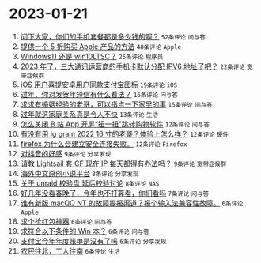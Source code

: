 # 2023-01-21

1. [问下大家，你们的手机套餐都是多少钱的啊？](https://www.v2ex.com/t/910133) `52条评论` `问与答`
1. [提供一个 5 折购买 Apple 产品的方法](https://www.v2ex.com/t/910121) `48条评论` `Apple`
1. [Windows11 还是 win10LTSC？](https://www.v2ex.com/t/910129) `26条评论` `程序员`
1. [2023 年了，三大通讯运营商的手机卡默认分配 IPV6 地址了吧？](https://www.v2ex.com/t/910127) `22条评论` `宽带症候群`
1. [iOS 用户喜提安卓用户同款支付宝图标](https://www.v2ex.com/t/910135) `19条评论` `iOS`
1. [过年，你对发贺年短信有什么看法？](https://www.v2ex.com/t/910118) `16条评论` `问与答`
1. [求求有婚姻经验的老哥，可以指点一下家里的事](https://www.v2ex.com/t/910125) `15条评论` `问与答`
1. [过年就这家庭关系真是令人不快](https://www.v2ex.com/t/910134) `13条评论` `生活`
1. [怎么关闭 B 站 App 开屏“扭一扭”跳转购物软件](https://www.v2ex.com/t/910138) `12条评论` `问与答`
1. [有没有用 lg gram 2022 16 寸的老哥？体验上怎么样？](https://www.v2ex.com/t/910131) `12条评论` `硬件`
1. [firefox 为什么会建立安全连接失败。](https://www.v2ex.com/t/910124) `12条评论` `Firefox`
1. [对抖音的好感](https://www.v2ex.com/t/910140) `9条评论` `分享发现`
1. [请教 Lightsail 套 CF 现在 IP 每天都得有办法吗？](https://www.v2ex.com/t/910130) `9条评论` `宽带症候群`
1. [海外中文原创小说平台](https://www.v2ex.com/t/910160) `8条评论` `分享发现`
1. [关于 unraid 校验盘 延后校验讨论](https://www.v2ex.com/t/910122) `8条评论` `NAS`
1. [好几年没看春晚了，今年也不打算看，你们看吗](https://www.v2ex.com/t/910176) `7条评论` `问与答`
1. [谁有新版 macQQ NT 的故障提报渠道？报个输入法兼容性故障。](https://www.v2ex.com/t/910155) `6条评论` `Apple`
1. [求个抢红包神器](https://www.v2ex.com/t/910145) `6条评论` `问与答`
1. [求符合以下条件的 Win 本？](https://www.v2ex.com/t/910142) `6条评论` `问与答`
1. [支付宝今年年度账单是没有了吗](https://www.v2ex.com/t/910139) `6条评论` `分享发现`
1. [农民往北，工人往南](https://www.v2ex.com/t/910136) `6条评论` `生活`
